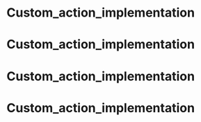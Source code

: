 # Custom_action_implementation
# Custom_action_implementation
# Custom_action_implementation
# Custom_action_implementation
